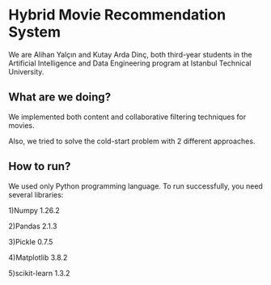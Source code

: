 # Hybrid Movie Recommendation System
We are Alihan Yalçın and Kutay Arda Dinç, both third-year students in the Artificial Intelligence and Data Engineering program at Istanbul Technical University.

## **What are we doing?**
We implemented both content and collaborative filtering techniques for movies.

Also, we tried to solve the cold-start problem with 2 different approaches.

## **How to run?**
We used only Python programming language.
To run successfully, you need several libraries:

1)Numpy 1.26.2

2)Pandas 2.1.3

3)Pickle 0.7.5

4)Matplotlib 3.8.2

5)scikit-learn 1.3.2

